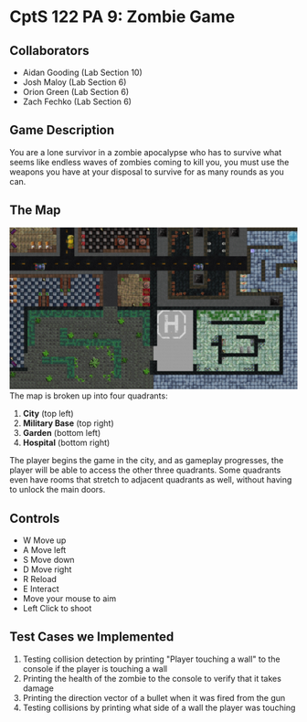 # CptS 122 PA 9: Zombie Game

## Collaborators
- Aidan Gooding (Lab Section 10)
- Josh Maloy (Lab Section 6)
- Orion Green (Lab Section 6)
- Zach Fechko (Lab Section 6)

## Game Description
You are a lone survivor in a zombie apocalypse who has to survive what seems like endless waves of zombies coming to kill you, you must use the weapons you have at your disposal to survive for as many rounds as you can.

## The Map
![The map](readmeImages/map.png)
The map is broken up into four quadrants:
1. **City** (top left)
2. **Military Base** (top right)
3. **Garden** (bottom left)
4. **Hospital** (bottom right)


The player begins the game in the city, and as gameplay progresses, the player will be able to access the other three quadrants. Some quadrants even have rooms that stretch to adjacent quadrants as well, without having to unlock the main doors.

## Controls
- W Move up
- A Move left
- S Move down
- D Move right
- R Reload
- E Interact
- Move your mouse to aim
- Left Click to shoot

## Test Cases we Implemented
1. Testing collision detection by printing "Player touching a wall" to the console if the player is touching a wall
2. Printing the health of the zombie to the console to verify that it takes damage
3. Printing the direction vector of a bullet when it was fired from the gun
4. Testing collisions by printing what side of a wall the player was touching
